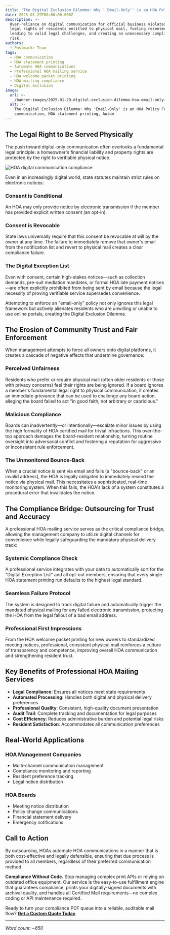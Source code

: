 ```yaml
---
title: 'The Digital Exclusion Dilemma: Why ''Email-Only'' is an HOA Policy Fail'
date: 2025-01-29T00:00:00.000Z
description: >-
  Over-reliance on digital communication for official business violates the
  legal rights of residents entitled to physical mail, fueling resentment,
  leading to valid legal challenges, and creating an unnecessary compliance
  risk.
authors:
  - Postmarkr Team
tags:
  - HOA communication
  - HOA statement printing
  - Automate HOA communications
  - Professional HOA mailing service
  - HOA welcome packet printing
  - HOA mailing compliance
  - Digital exclusion
image:
  url: >-
    /banner-images/2025-01-29-digital-exclusion-dilemma-hoa-email-only-policy.webp
  alt: >-
    The Digital Exclusion Dilemma: Why 'Email-Only' is an HOA Policy Fail - HOA
    communication, HOA statement printing, Autom
---
```


## The Legal Right to Be Served Physically

The push toward digital-only communication often overlooks a fundamental legal principle: a homeowner's financial liability and property rights are protected by the right to verifiable physical notice.

![HOA digital communication compliance](/banner-images/default-banner.webp)

Even in an increasingly digital world, state statutes maintain strict rules on electronic notices:

### Consent is Conditional

An HOA may only provide notice by electronic transmission if the member has provided explicit written consent (an opt-in).

### Consent is Revocable

State laws universally require that this consent be revocable at will by the owner at any time. The failure to immediately remove that owner's email from the notification list and revert to physical mail creates a clear compliance failure.

### The Digital Exception List

Even with consent, certain high-stakes notices—such as collection demands, pre-suit mediation mandates, or formal HOA late payment notices—are often explicitly prohibited from being sent by email because the legal necessity of proving verifiable service supersedes convenience.

Attempting to enforce an "email-only" policy not only ignores this legal framework but actively alienates residents who are unwilling or unable to use online portals, creating the Digital Exclusion Dilemma.

## The Erosion of Community Trust and Fair Enforcement

When management attempts to force all owners onto digital platforms, it creates a cascade of negative effects that undermine governance:

### Perceived Unfairness

Residents who prefer or require physical mail (often older residents or those with privacy concerns) feel their rights are being ignored. If a board ignores a member's fundamental legal right to physical communication, it creates an immediate grievance that can be used to challenge any board action, alleging the board failed to act "in good faith, not arbitrary or capricious."

### Malicious Compliance

Boards can inadvertently—or intentionally—escalate minor issues by using the high formality of HOA certified mail for trivial infractions. This over-the-top approach damages the board-resident relationship, turning routine oversight into adversarial conflict and fostering a reputation for aggressive or inconsistent rule enforcement.

### The Unmonitored Bounce-Back

When a crucial notice is sent via email and fails (a "bounce-back" or an invalid address), the HOA is legally obligated to immediately resend the notice via physical mail. This necessitates a sophisticated, real-time monitoring system. When this fails, the HOA's lack of a system constitutes a procedural error that invalidates the notice.

## The Compliance Bridge: Outsourcing for Trust and Accuracy

A professional HOA mailing service serves as the critical compliance bridge, allowing the management company to utilize digital channels for convenience while legally safeguarding the mandatory physical delivery track:

### Systemic Compliance Check

A professional service integrates with your data to automatically sort for the "Digital Exception List" and all opt-out members, ensuring that every single HOA statement printing run defaults to the highest legal standard.

### Seamless Failure Protocol

The system is designed to track digital failure and automatically trigger the mandated physical mailing for any failed electronic transmission, protecting the HOA from the legal fallout of a bad email address.

### Professional First Impressions

From the HOA welcome packet printing for new owners to standardized meeting notices, professional, consistent physical mail reinforces a culture of transparency and competence, improving overall HOA communication and strengthening resident trust.

## Key Benefits of Professional HOA Mailing Services

- **Legal Compliance**: Ensures all notices meet state requirements
- **Automated Processing**: Handles both digital and physical delivery preferences
- **Professional Quality**: Consistent, high-quality document presentation
- **Audit Trail**: Complete tracking and documentation for legal purposes
- **Cost Efficiency**: Reduces administrative burden and potential legal risks
- **Resident Satisfaction**: Accommodates all communication preferences

## Real-World Applications

### HOA Management Companies
- Multi-channel communication management
- Compliance monitoring and reporting
- Resident preference tracking
- Legal notice distribution

### HOA Boards
- Meeting notice distribution
- Policy change communications
- Financial statement delivery
- Emergency notifications

## Call to Action

By outsourcing, HOAs automate HOA communications in a manner that is both cost-effective and legally defensible, ensuring that due process is provided to all members, regardless of their preferred communication method.

**Compliance Without Code.** Stop managing complex print APIs or relying on outdated office equipment. Our service is the easy-to-use fulfillment engine that guarantees compliance, prints your digitally-signed documents with archival quality, and handles all Certified Mail requirements—no complex coding or API maintenance required.

Ready to turn your compliance PDF queue into a reliable, auditable mail flow? **[Get a Custom Quote Today](https://postmarkr.com)**.

---

*Word count: ~650*
